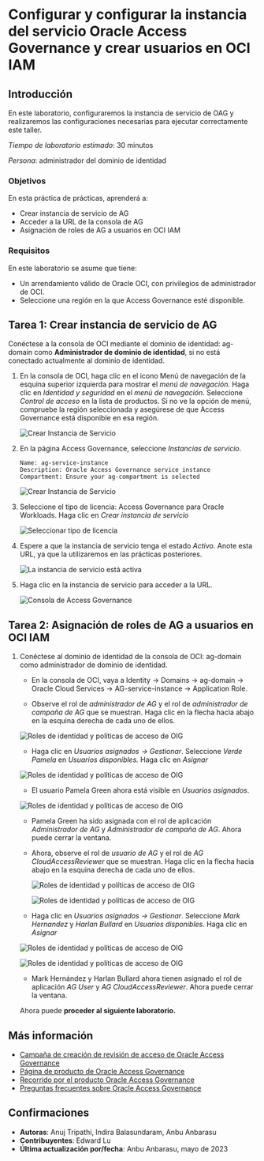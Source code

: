 # Configurar y configurar la instancia del servicio Oracle Access Governance y crear usuarios en OCI IAM

## Introducción

En este laboratorio, configuraremos la instancia de servicio de OAG y realizaremos las configuraciones necesarias para ejecutar correctamente este taller.

_Tiempo de laboratorio estimado_: 30 minutos

_Persona_: administrador del dominio de identidad

### Objetivos

En esta práctica de prácticas, aprenderá a:

*   Crear instancia de servicio de AG
*   Acceder a la URL de la consola de AG
*   Asignación de roles de AG a usuarios en OCI IAM

### Requisitos

En este laboratorio se asume que tiene:

*   Un arrendamiento válido de Oracle OCI, con privilegios de administrador de OCI.
*   Seleccione una región en la que Access Governance esté disponible.

## Tarea 1: Crear instancia de servicio de AG

Conéctese a la consola de OCI mediante el dominio de identidad: ag-domain como **Administrador de dominio de identidad**, si no está conectado actualmente al dominio de identidad.

1.  En la consola de OCI, haga clic en el icono Menú de navegación de la esquina superior izquierda para mostrar el _menú de navegación._ Haga clic en _Identidad y seguridad_ en el _menú de navegación_. Seleccione _Control de acceso_ en la lista de productos. Si no ve la opción de menú, compruebe la región seleccionada y asegúrese de que Access Governance está disponible en esa región.
    
    ![Crear Instancia de Servicio](images/oci-console.png)
    
2.  En la página Access Governance, seleccione _Instancias de servicio_.
    
        Name: ag-service-instance
        Description: Oracle Access Governance service instance
        Compartment: Ensure your ag-compartment is selected
        
    
    ![Crear Instancia de Servicio](images/create-service-instance.png)
    
3.  Seleccione el tipo de licencia: Access Governance para Oracle Workloads. Haga clic en _Crear instancia de servicio_
    
    ![Seleccionar tipo de licencia](images/license-type.png)
    
4.  Espere a que la instancia de servicio tenga el estado _Activo_. Anote esta URL, ya que la utilizaremos en las prácticas posteriores.
    
    ![La instancia de servicio está activa](images/ag-url.png)
    
5.  Haga clic en la instancia de servicio para acceder a la URL.
    
    ![Consola de Access Governance](images/ag-console.png)
    

## Tarea 2: Asignación de roles de AG a usuarios en OCI IAM

1.  Conéctese al dominio de identidad de la consola de OCI: ag-domain como administrador de dominio de identidad.
    
    *   En la consola de OCI, vaya a Identity -> Domains -> ag-domain -> Oracle Cloud Services -> AG-service-instance -> Application Role.
        
    *   Observe el rol de _administrador de AG_ y el rol de _administrador de campaña de AG_ que se muestran. Haga clic en la flecha hacia abajo en la esquina derecha de cada uno de ellos.
        
    
    ![Roles de identidad y políticas de acceso de OIG](images/user-approle.png)
    
    *   Haga clic en _Usuarios asignados -> Gestionar_. Seleccione _Verde Pamela_ en _Usuarios disponibles._ Haga clic en _Asignar_
    
    ![Roles de identidad y políticas de acceso de OIG](images/user-approle-list.png)
    
    *   El usuario Pamela Green ahora está visible en _Usuarios asignados_.
    
    ![Roles de identidad y políticas de acceso de OIG](images/user-approle-assign.png)
    
    *   Pamela Green ha sido asignada con el rol de aplicación _Administrador de AG_ y _Administrador de campaña de AG_. Ahora puede cerrar la ventana.
        
    *   Ahora, observe el rol de _usuario de AG_ y el rol de _AG CloudAccessReviewer_ que se muestran. Haga clic en la flecha hacia abajo en la esquina derecha de cada uno de ellos.
        
        ![Roles de identidad y políticas de acceso de OIG](images/aguser.png)
        
        ![Roles de identidad y políticas de acceso de OIG](images/agreviewer.png)
        
    *   Haga clic en _Usuarios asignados -> Gestionar_. Seleccione _Mark Hernandez_ y _Harlan Bullard_ en _Usuarios disponibles._ Haga clic en _Asignar_
        
    
    ![Roles de identidad y políticas de acceso de OIG](images/ag-userassign.png)
    
    ![Roles de identidad y políticas de acceso de OIG](images/ag-reviewerassign.png)
    
    *   Mark Hernández y Harlan Bullard ahora tienen asignado el rol de aplicación _AG User_ y _AG CloudAccessReviewer_. Ahora puede cerrar la ventana.
    
    Ahora puede **proceder al siguiente laboratorio.**
    

## Más información

*   [Campaña de creación de revisión de acceso de Oracle Access Governance](https://docs.oracle.com/en/cloud/paas/access-governance/pdapg/index.html)
*   [Página de producto de Oracle Access Governance](https://www.oracle.com/security/cloud-security/access-governance/)
*   [Recorrido por el producto Oracle Access Governance](https://www.oracle.com/webfolder/s/quicktours/paas/pt-sec-access-governance/index.html)
*   [Preguntas frecuentes sobre Oracle Access Governance](https://www.oracle.com/security/cloud-security/access-governance/faq/)

## Confirmaciones

*   **Autoras**: Anuj Tripathi, Indira Balasundaram, Anbu Anbarasu
*   **Contribuyentes**: Edward Lu
*   **Última actualización por/fecha**: Anbu Anbarasu, mayo de 2023